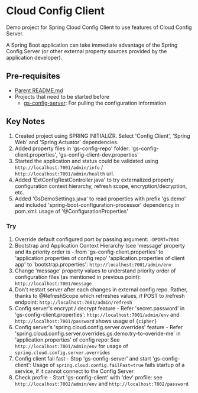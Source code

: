 # Cloud Config Client

Demo project for Spring Cloud Config Client to use features of Cloud Config Server.

A Spring Boot application can take immediate advantage of the Spring Config Server (or other external property sources provided by the application developer).

## Pre-requisites

* [Parent README.md](../README.md)
* Projects that need to be started before
	- [gs-config-server](../gs-config-server/README.md): For pulling the configuration information

## Key Notes

1. Created project using SPRING INITIALIZR. Select 'Config Client', 'Spring Web' and 'Spring Actuator' dependencies.
2. Added property files in 'gs-config-repo' folder: 'gs-config-client.properties', 'gs-config-client-dev.properties'
3. Started the application and status could be validated using `http://localhost:7001/admin/info` / `http://localhost:7001/admin/health` url.
4. Added 'ExtConfigRestController.java' to try externalized property configuration context hierarchy, refresh scope, encryption/decryption, etc.
5. Added 'GsDemoSettings.java' to read properties with prefix 'gs.demo' and included 'spring-boot-configuration-processor' dependency in pom.xml: usage of '@ConfigurationProperties'

### Try

1. Override default configured port by passing argument: `-DPORT=7004`
2. Bootstrap and Application Context Hierarchy (see 'message' property and its priority order is - from 'gs-config-client.properties' to 'application.properties of config repo' 'application.properties of client app' to 'bootstrap.properties': `http://localhost:7001/admin/env` 
3. Change 'message' property values to understand priority order of configuration files (as mentioned in previous point): `http://localhost:7001/message`	
4. Don't restart server after each changes in external config repo. Rather, thanks to @RefreshScope which refreshes values, if POST to /refresh endpoint: `http://localhost:7001/admin/refresh`
5. Config server's encrypt / decrypt feature - Refer 'secret.password' in 'gs-config-client.properties': `http://localhost:7001/admin/env` and `http://localhost:7001/password` shows usage of `{cipher}`
6. Config server's 'spring.cloud.config.server.overrides' feature - Refer 'spring.cloud.config.server.overrides.gs.demo.try-to-overide-me' in 'application.properties' of config repo: See `http://localhost:7001/admin/env` for usage of `spring.cloud.config.server.overrides`
7. Config client fail fast - Stop 'gs-config-server' and start 'gs-config-client': Usage of `spring.cloud.config.failFast=true` fails startup of a service, if it cannot connect to the Config Server
8. Check profile - Start 'gs-config-client' with 'dev' profile: see `http://localhost:7002/admin/env` and `http://localhost:7002/password`